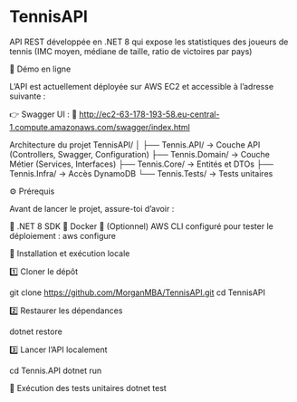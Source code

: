 # TennisAPI
API REST développée en .NET 8 qui expose les statistiques des joueurs de tennis (IMC moyen, médiane de taille, ratio de victoires par pays)


🚀 Démo en ligne

L’API est actuellement déployée sur AWS EC2 et accessible à l’adresse suivante :

👉 Swagger UI :
🔗 http://ec2-63-178-193-58.eu-central-1.compute.amazonaws.com/swagger/index.html


Architecture du projet
TennisAPI/
│
├── Tennis.API/        → Couche API (Controllers, Swagger, Configuration)
├── Tennis.Domain/     → Couche Métier (Services, Interfaces)
├── Tennis.Core/       → Entités et DTOs
├── Tennis.Infra/      → Accès DynamoDB
└── Tennis.Tests/      → Tests unitaires

⚙️ Prérequis

Avant de lancer le projet, assure-toi d’avoir :

🧩 .NET 8 SDK
🐳 Docker
💾 (Optionnel) AWS CLI configuré pour tester le déploiement :
aws configure

🧰 Installation et exécution locale

1️⃣ Cloner le dépôt

git clone https://github.com/MorganMBA/TennisAPI.git
cd TennisAPI


2️⃣ Restaurer les dépendances

dotnet restore


3️⃣ Lancer l’API localement

cd Tennis.API
dotnet run

🧪 Exécution des tests unitaires
dotnet test
